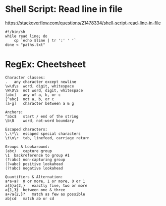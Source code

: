 # Shell Script: Read line in file
https://stackoverflow.com/questions/21478334/shell-script-read-line-in-file

```
#!/bin/sh
while read line; do
    cp `echo $line | tr ':' ' '`
done < "paths.txt"
```
# RegEx: Cheetsheet
```
Character classes:
.	any character except newline
\w\d\s	word, digit, whitespace
\W\D\S	not word, digit, whitespace
[abc]	any of a, b, or c
[^abc]	not a, b, or c
[a-g]	character between a & g

Anchors:
^abc$	start / end of the string
\b\B	word, not-word boundary

Escaped characters:
\.\*\\	escaped special characters
\t\n\r	tab, linefeed, carriage return

Groups & Lookaround:
(abc)	capture group
\1	backreference to group #1
(?:abc)	non-capturing group
(?=abc)	positive lookahead
(?!abc)	negative lookahead

Quantifiers & Alternation:
a*a+a?	0 or more, 1 or more, 0 or 1
a{5}a{2,}	exactly five, two or more
a{1,3}	between one & three
a+?a{2,}?	match as few as possible
ab|cd	match ab or cd
```
